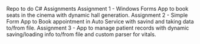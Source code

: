 Repo to do C# Assignments
Assignment 1 - Windows Forms App to book seats in the cinema with dynamic hall generation.
Assignment 2 - Simple Form App to Book appointment in Auto Service with savind and taking data to/from file.
Assignment 3 - App to manage patient records with dynamic saving/loading info to/from file and custom parser for vitals.
